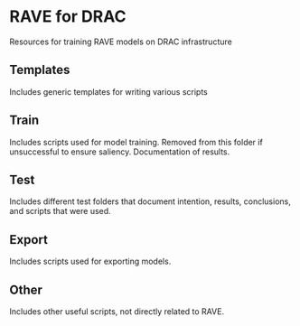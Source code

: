 # RAVE for DRAC
Resources for training RAVE models on DRAC infrastructure

## Templates
Includes generic templates for writing various scripts

## Train
Includes scripts used for model training. Removed from this folder if unsuccessful to ensure saliency. Documentation of results.

## Test
Includes different test folders that document intention, results, conclusions, and scripts that were used.

## Export
Includes scripts used for exporting models.

## Other
Includes other useful scripts, not directly related to RAVE.
